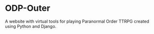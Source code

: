 # ODP-Outer
A website with virtual tools for playing Paranormal Order TTRPG created using Python and Django.
